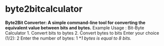 # byte2bitcalculator
**Byte2Bit Converter: A simple command-line tool for converting the equivalent value between bits and bytes.**
Example Usage : 
        Bit-Byte Calculator
           1. Convert bits to bytes
           2. Convert bytes to bits
            Enter your choice (1/2): 2
             Enter the number of bytes: 1
              **1 bytes is equal to 8 bits.*
